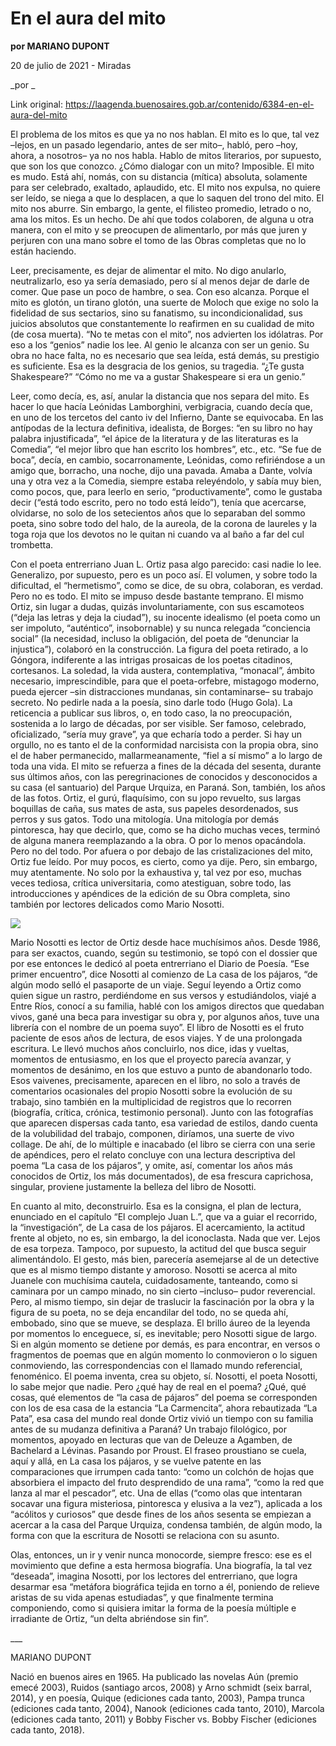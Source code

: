 # En el aura del mito

**por MARIANO DUPONT**

20 de julio de 2021 - Miradas

_por _

Link original: https://laagenda.buenosaires.gob.ar/contenido/6384-en-el-aura-del-mito



El problema de los mitos es que ya no nos hablan. El mito es lo que, tal vez –lejos, en un pasado legendario, antes de ser mito–, habló, pero –hoy, ahora, a nosotros– ya no nos habla. Hablo de mitos literarios, por supuesto, que son los que conozco. ¿Cómo dialogar con un mito? Imposible. El mito es mudo. Está ahí, nomás, con su distancia (mítica) absoluta, solamente para ser celebrado, exaltado, aplaudido, etc. El mito nos expulsa, no quiere ser leído, se niega a que lo desplacen, a que lo saquen del trono del mito. El mito nos aburre. Sin embargo, la gente, el filisteo promedio, letrado o no, ama los mitos. Es un hecho. De ahí que todos colaboren, de alguna u otra manera, con el mito y se preocupen de alimentarlo, por más que juren y perjuren con una mano sobre el tomo de las Obras completas que no lo están haciendo.




Leer, precisamente, es dejar de alimentar el mito. No digo anularlo, neutralizarlo, eso ya sería demasiado, pero sí al menos dejar de darle de comer. Que pase un poco de hambre, o sea. Con eso alcanza. Porque el mito es glotón, un tirano glotón, una suerte de Moloch que exige no solo la fidelidad de sus sectarios, sino su fanatismo, su incondicionalidad, sus juicios absolutos que constantemente lo reafirmen en su cualidad de mito (de cosa muerta). “No te metas con el mito”, nos advierten los idólatras. Por eso a los “genios” nadie los lee. Al genio le alcanza con ser un genio. Su obra no hace falta, no es necesario que sea leída, está demás, su prestigio es suficiente. Esa es la desgracia de los genios, su tragedia. “¿Te gusta Shakespeare?” “Cómo no me va a gustar Shakespeare si era un genio.”




Leer, como decía, es, así, anular la distancia que nos separa del mito. Es hacer lo que hacía Leónidas Lamborghini, verbigracia, cuando decía que, en uno de los tercetos del canto iv del Infierno, Dante se equivocaba. En las antípodas de la lectura definitiva, idealista, de Borges: “en su libro no hay palabra injustificada”, “el ápice de la literatura y de las literaturas es la Comedia”, “el mejor libro que han escrito los hombres”, etc., etc. “Se fue de boca”, decía, en cambio, socarronamente, Leónidas, como refiriéndose a un amigo que, borracho, una noche, dijo una pavada. Amaba a Dante, volvía una y otra vez a la Comedia, siempre estaba releyéndolo, y sabía muy bien, como pocos, que, para leerlo en serio, “productivamente”, como le gustaba decir (“está todo escrito, pero no todo está leído”), tenía que acercarse, olvidarse, no solo de los setecientos años que lo separaban del sommo poeta, sino sobre todo del halo, de la aureola, de la corona de laureles y la toga roja que los devotos no le quitan ni cuando va al baño a far del cul trombetta.




Con el poeta entrerriano Juan L. Ortiz pasa algo parecido: casi nadie lo lee. Generalizo, por supuesto, pero es un poco así. El volumen, y sobre todo la dificultad, el “hermetismo”, como se dice, de su obra, colaboran, es verdad. Pero no es todo. El mito se impuso desde bastante temprano. El mismo Ortiz, sin lugar a dudas, quizás involuntariamente, con sus escamoteos (“deja las letras y deja la ciudad”), su inocente idealismo (el poeta como un ser impoluto, “auténtico”, insobornable) y su nunca relegada “conciencia social” (la necesidad, incluso la obligación, del poeta de “denunciar la injustica”), colaboró en la construcción. La figura del poeta retirado, a lo Góngora, indiferente a las intrigas prosaicas de los poetas citadinos, cortesanos. La soledad, la vida austera, contemplativa, “monacal”, ámbito necesario, imprescindible, para que el poeta-orfebre, mistagogo moderno, pueda ejercer –sin distracciones mundanas, sin contaminarse– su trabajo secreto. No pedirle nada a la poesía, sino darle todo (Hugo Gola). La reticencia a publicar sus libros, o, en todo caso, la no preocupación, sostenida a lo largo de décadas, por ser visible. Ser famoso, celebrado, oficializado, “sería muy grave”, ya que echaría todo a perder. Si hay un orgullo, no es tanto el de la conformidad narcisista con la propia obra, sino el de haber permanecido, mallarmeanamente, “fiel a sí mismo” a lo largo de toda una vida. El mito se refuerza a fines de la década del sesenta, durante sus últimos años, con las peregrinaciones de conocidos y desconocidos a su casa (el santuario) del Parque Urquiza, en Paraná. Son, también, los años de las fotos. Ortiz, el gurú, flaquísimo, con su jopo revuelto, sus largas boquillas de caña, sus mates de asta, sus papeles desordenados, sus perros y sus gatos. Todo una mitología. Una mitología por demás pintoresca, hay que decirlo, que, como se ha dicho muchas veces, terminó de alguna manera reemplazando a la obra. O por lo menos opacándola. Pero no del todo. Por afuera o por debajo de las cristalizaciones del mito, Ortiz fue leído. Por muy pocos, es cierto, como ya dije. Pero, sin embargo, muy atentamente. No solo por la exhaustiva y, tal vez por eso, muchas veces tediosa, crítica universitaria, como atestiguan, sobre todo, las introducciones y apéndices de la edición de su Obra completa, sino también por lectores delicados como Mario Nosotti.




![](https://cdn.feater.me/files/images/57291/459db9d6-33de-43ec-82d4-f1678089c3db.jpeg)




Mario Nosotti es lector de Ortiz desde hace muchísimos años. Desde 1986, para ser exactos, cuando, según su testimonio, se topó con el dossier que por ese entonces le dedicó al poeta entrerriano el Diario de Poesía. “Ese primer encuentro”, dice Nosotti al comienzo de La casa de los pájaros, “de algún modo selló el pasaporte de un viaje. Seguí leyendo a Ortiz como quien sigue un rastro, perdiéndome en sus versos y estudiándolos, viajé a Entre Ríos, conocí a su familia, hablé con los amigos directos que quedaban vivos, gané una beca para investigar su obra y, por algunos años, tuve una librería con el nombre de un poema suyo”. El libro de Nosotti es el fruto paciente de esos años de lectura, de esos viajes. Y de una prolongada escritura. Le llevó muchos años concluirlo, nos dice, idas y vueltas, momentos de entusiasmo, en los que el proyecto parecía avanzar, y momentos de desánimo, en los que estuvo a punto de abandonarlo todo. Esos vaivenes, precisamente, aparecen en el libro, no solo a través de comentarios ocasionales del propio Nosotti sobre la evolución de su trabajo, sino también en la multiplicidad de registros que lo recorren (biografía, crítica, crónica, testimonio personal). Junto con las fotografías que aparecen dispersas cada tanto, esa variedad de estilos, dando cuenta de la volubilidad del trabajo, componen, diríamos, una suerte de vivo collage. De ahí, de lo múltiple e inacabado (el libro se cierra con una serie de apéndices, pero el relato concluye con una lectura descriptiva del poema “La casa de los pájaros”, y omite, así, comentar los años más conocidos de Ortiz, los más documentados), de esa frescura caprichosa, singular, proviene justamente la belleza del libro de Nosotti.




En cuanto al mito, deconstruirlo. Esa es la consigna, el plan de lectura, enunciado en el capítulo “El complejo Juan L.”, que va a guiar el recorrido, la “investigación”, de La casa de los pájaros. El acercamiento, la actitud frente al objeto, no es, sin embargo, la del iconoclasta. Nada que ver. Lejos de esa torpeza. Tampoco, por supuesto, la actitud del que busca seguir alimentándolo. El gesto, más bien, parecería asemejarse al de un detective que es al mismo tiempo distante y amoroso. Nosotti se acerca al mito Juanele con muchísima cautela, cuidadosamente, tanteando, como si caminara por un campo minado, no sin cierto –incluso– pudor reverencial. Pero, al mismo tiempo, sin dejar de traslucir la fascinación por la obra y la figura de su poeta, no se deja encandilar del todo, no se queda ahí, embobado, sino que se mueve, se desplaza. El brillo áureo de la leyenda por momentos lo enceguece, sí, es inevitable; pero Nosotti sigue de largo. Si en algún momento se detiene por demás, es para encontrar, en versos o fragmentos de poemas que en algún momento lo conmovieron o lo siguen conmoviendo, las correspondencias con el llamado mundo referencial, fenoménico. El poema inventa, crea su objeto, sí. Nosotti, el poeta Nosotti, lo sabe mejor que nadie. Pero ¿qué hay de real en el poema? ¿Qué, qué cosas, qué elementos de “la casa de pájaros” del poema se corresponden con los de esa casa de la estancia “La Carmencita”, ahora rebautizada “La Pata”, esa casa del mundo real donde Ortiz vivió un tiempo con su familia antes de su mudanza definitiva a Paraná? Un trabajo filológico, por momentos, apoyado en lecturas que van de Deleuze a Agamben, de Bachelard a Lévinas. Pasando por Proust. El fraseo proustiano se cuela, aquí y allá, en La casa los pájaros, y se vuelve patente en las comparaciones que irrumpen cada tanto: “como un colchón de hojas que absorbiera el impacto del fruto desprendido de una rama”, “como la red que lanza al mar el pescador”, etc. Una de ellas (“como olas que intentaran socavar una figura misteriosa, pintoresca y elusiva a la vez”), aplicada a los “acólitos y curiosos” que desde fines de los años sesenta se empiezan a acercar a la casa del Parque Urquiza, condensa también, de algún modo, la forma con que la escritura de Nosotti se relaciona con su asunto.




Olas, entonces, un ir y venir nunca monocorde, siempre fresco: ese es el movimiento que define a esta hermosa biografía. Una biografía, la tal vez “deseada”, imagina Nosotti, por los lectores del entrerriano, que logra desarmar esa “metáfora biográfica tejida en torno a él, poniendo de relieve aristas de su vida apenas estudiadas”, y que finalmente termina componiendo, como si quisiera imitar la forma de la poesía múltiple e irradiante de Ortiz, “un delta abriéndose sin fin”.




\_\_\_




MARIANO DUPONT




Nació en buenos aires en 1965. Ha publicado las novelas Aún (premio emecé 2003), Ruidos (santiago arcos, 2008) y Arno schmidt (seix barral, 2014), y en poesía, Quique (ediciones cada tanto, 2003), Pampa trunca (ediciones cada tanto, 2004), Nanook (ediciones cada tanto, 2010), Marcola (ediciones cada tanto, 2011) y Bobby Fischer vs. Bobby Fischer (ediciones cada tanto, 2018).




